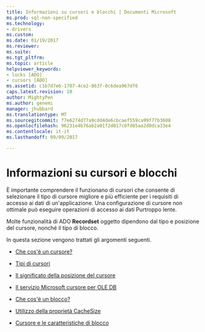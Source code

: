 ```yaml
---
title: Informazioni su cursori e blocchi | Documenti Microsoft
ms.prod: sql-non-specified
ms.technology:
- drivers
ms.custom: 
ms.date: 01/19/2017
ms.reviewer: 
ms.suite: 
ms.tgt_pltfrm: 
ms.topic: article
helpviewer_keywords:
- locks [ADO]
- cursors [ADO]
ms.assetid: c1b7d7e6-1707-4ce2-863f-0c6dea967df6
caps.latest.revision: 10
author: MightyPen
ms.author: genemi
manager: jhubbard
ms.translationtype: MT
ms.sourcegitcommit: f7e6274d77a9cdd4de6cbcaef559ca99f77b3608
ms.openlocfilehash: 96231e4b76ab2a01f2d817c0fd85aa2d0dca33e4
ms.contentlocale: it-it
ms.lasthandoff: 09/09/2017

---
```

# <a name="understanding-cursors-and-locks"></a>Informazioni su cursori e blocchi
È importante comprendere il funzionano di cursori che consente di selezionare il tipo di cursore migliore e più efficiente per i requisiti di accesso ai dati di un'applicazione. Una configurazione di cursore non ottimale può eseguire operazioni di accesso ai dati Purtroppo lente.  
  
 Molte funzionalità di ADO **Recordset** oggetto dipendono dal tipo e posizione del cursore, nonché il tipo di blocco.  
  
 In questa sezione vengono trattati gli argomenti seguenti.  
  
-   [Che cos'è un cursore?](../../../ado/guide/data/what-is-a-cursor.md)  
  
-   [Tipi di cursori](../../../ado/guide/data/types-of-cursors-ado.md)  
  
-   [Il significato della posizione del cursore](../../../ado/guide/data/the-significance-of-cursor-location.md)  
  
-   [Il servizio Microsoft cursore per OLE DB](../../../ado/guide/data/the-microsoft-cursor-service-for-ole-db.md)  
  
-   [Che cos'è un blocco?](../../../ado/guide/data/what-is-a-lock.md)  
  
-   [Utilizzo della proprietà CacheSize](../../../ado/guide/data/using-cachesize.md)  
  
-   [Cursore e le caratteristiche di blocco](../../../ado/guide/data/cursor-and-lock-characteristics.md)
